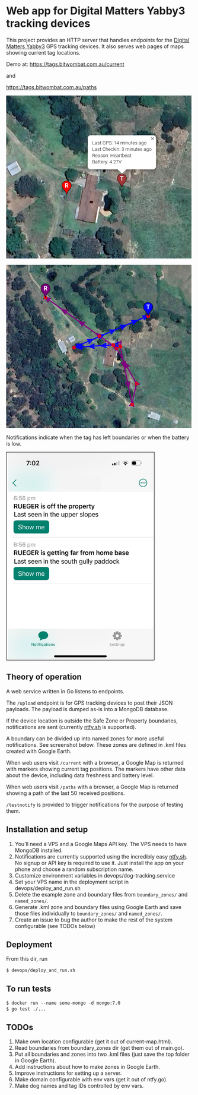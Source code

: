 # Web app for Digital Matters Yabby3 tracking devices

This project provides an HTTP server that handles endpoints for the [Digital
Matters Yabby3](https://support.digitalmatter.com/en_US/yabby3-cellular) GPS
tracking devices. It also serves web pages of maps showing current tag
locations.

Demo at: https://tags.bitwombat.com.au/current

and

https://tags.bitwombat.com.au/paths

[<img src="screenshot.png">]()

[<img src="screenshot-paths.png">]()

Notifications indicate when the tag has left boundaries or when the battery
is low.

[<img src="ntfy-screenshot.png">]()


## Theory of operation

A web service written in Go listens to endpoints.

The `/upload` endpoint is for GPS tracking devices to post their JSON payloads. The payload is
dumped as-is into a MongoDB database.

If the device location is outside the Safe Zone or Property boundaries, notifications are
sent (currently [ntfy.sh](https://ntfy.sh) is supported).

A boundary can be divided up into named zones for more useful notifications. See
screenshot below. These zones are defined in .kml files created with Google Earth.

When web users visit `/current` with a browser, a Google Map is returned with
markers showing current tag positions. The markers have other data about the
device, including data freshness and battery level.

When web users visit `/paths` with a browser, a Google Map is returned showing a
path of the last 50 received positions.

`/testnotify` is provided to trigger notifications for the purpose of testing
them.


## Installation and setup

1. You'll need a VPS and a Google Maps API key. The VPS needs to have MongoDB
   installed.
2. Notifications are currently supported using the incredibly easy
   [ntfy.sh](https://ntfy.sh). No signup or API key is required to use it. Just
   install the app on your phone and choose a random subscription name.
3. Customize environment variables in devops/dog-tracking.service
4. Set your VPS name in the deployment script in devops/deploy_and_run.sh
5. Delete the example zone and boundary files from `boundary_zones/` and `named_zones/`.
6. Generate .kml zone and boundary files using Google Earth and save those files
   individually to `boundary_zones/` and `named_zones/`.
7. Create an issue to bug the author to make the rest of the system configurable
   (see TODOs below)



## Deployment

From this dir, run

    $ devops/deploy_and_run.sh


## To run tests

    $ docker run --name some-mongo -d mongo:7.0
    $ go test ./...


## TODOs

1. Make own location configurable (get it out of current-map.html).
2. Read boundaries from boundary_zones dir (get them out of main.go).
3. Put all boundaries and zones into two .kml files (just save the top folder in Google Earth).
4. Add instructions about how to make zones in Google Earth.
5. Improve instructions for setting up a server.
6. Make domain configurable with env vars (get it out of ntfy.go).
7. Make dog names and tag IDs controlled by env vars.
